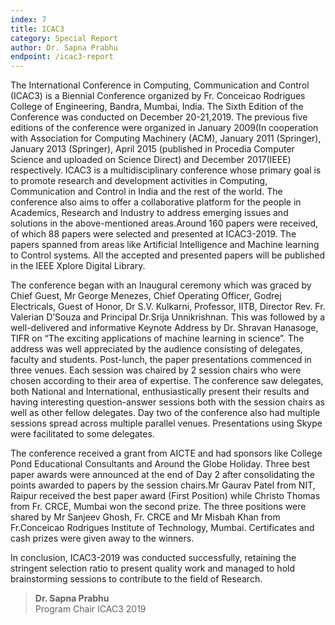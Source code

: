 ```yaml
---
index: 7
title: ICAC3
category: Special Report
author: Dr. Sapna Prabhu
endpoint: /icac3-report
---
```


The International Conference in Computing, Communication and Control (ICAC3) is a Biennial Conference organized by Fr. Conceicao Rodrigues College of Engineering, Bandra, Mumbai, India. The Sixth Edition of the Conference was conducted on December 20-21,2019. The previous five editions of the conference were organized in January 2009(In cooperation with Association for Computing Machinery (ACM), January 2011 (Springer), January 2013 (Springer), April 2015 (published in Procedia Computer Science and uploaded on Science Direct) and December 2017(IEEE) respectively. ICAC3 is a multidisciplinary conference whose primary goal is to promote research and development activities in Computing, Communication and Control in India and the rest of the world. The conference also aims to offer a collaborative platform for the people in Academics, Research and Industry to address emerging issues and solutions in the above-mentioned areas.Around 160 papers were received, of which 88 papers were selected and presented at ICAC3-2019. The papers spanned from areas like Artificial Intelligence and Machine learning to Control systems. All the accepted and presented papers will be published in the IEEE Xplore Digital Library.

The conference began with an Inaugural ceremony which was graced by Chief Guest, Mr George Menezes, Chief Operating Officer, Godrej Electricals, Guest of Honor, Dr S.V. Kulkarni, Professor, IITB, Director Rev. Fr. Valerian D’Souza and Principal Dr.Srija Unnikrishnan. This was followed by a well-delivered and informative Keynote Address by Dr. Shravan Hanasoge, TIFR on “The exciting applications of machine learning in science”. The address was well appreciated by the audience consisting of delegates, faculty and students. Post-lunch, the paper presentations commenced in three venues. Each session was chaired by 2 session chairs who were chosen according to their area of expertise. The conference saw delegates, both National and International, enthusiastically present their results and having interesting question-answer sessions both with the session chairs as well as other fellow delegates. Day two of the conference also had multiple sessions spread across multiple parallel venues. Presentations using Skype were facilitated to some delegates.

The conference received a grant from AICTE and had sponsors like College Pond Educational Consultants and Around the Globe Holiday. Three best paper awards were announced at the end of Day 2 after consolidating the points awarded to papers by the session chairs.Mr Gaurav Patel from NIT, Raipur received the best paper award (First Position) while Christo Thomas from Fr. CRCE, Mumbai won the second prize. The three positions were shared by Mr Sanjeev Ghosh, Fr. CRCE and Mr Misbah Khan from Fr.Conceicao Rodrigues Institute of Technology, Mumbai. Certificates and cash prizes were given away to the winners.

In conclusion, ICAC3-2019 was conducted successfully, retaining the stringent selection ratio to present quality work and managed to hold brainstorming sessions to contribute to the field of Research.

> **Dr. Sapna Prabhu**<br>
> Program Chair
> ICAC3 2019
